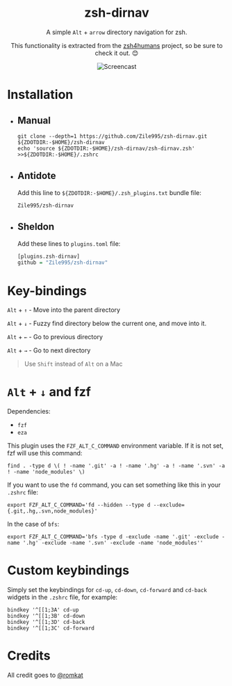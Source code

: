 <div align="center">

<h1>
zsh-dirnav
</h1>

A simple `Alt` + `arrow` directory navigation for zsh.

This functionality is extracted from the [zsh4humans](https://github.com/romkatv/zsh4humans) project, so be sure to check it out. :blush:

  <picture>
    <source srcset="https://github.com/Zile995/zsh-dirnav/assets/32335484/28004500-fa24-4026-a56b-85a1a9e5c710">
    <img alt="Screencast" src="https://github.com/Zile995/zsh-dirnav/assets/32335484/28004500-fa24-4026-a56b-85a1a9e5c710">
  </picture>
</div>

# Installation
  - ## Manual
    ```Shell
    git clone --depth=1 https://github.com/Zile995/zsh-dirnav.git ${ZDOTDIR:-$HOME}/zsh-dirnav
    echo 'source ${ZDOTDIR:-$HOME}/zsh-dirnav/zsh-dirnav.zsh' >>${ZDOTDIR:-$HOME}/.zshrc
    ```
  - ## Antidote
    Add this line to `${ZDOTDIR:-$HOME}/.zsh_plugins.txt` bundle file:

    ```Shell
    Zile995/zsh-dirnav
    ```
  - ## Sheldon
    Add these lines to `plugins.toml` file:

    ```R
    [plugins.zsh-dirnav]
    github = "Zile995/zsh-dirnav"
    ```
# Key-bindings
`Alt` + `↑` - Move into the parent directory

`Alt` + `↓` - Fuzzy find directory below the current one, and move into it.

`Alt` + `←` - Go to previous directory

`Alt` + `→` - Go to next directory

> Use `Shift` instead of `Alt` on a Mac

# `Alt` + `↓` and fzf
Dependencies:
  - `fzf`
  - `eza`

This plugin uses the `FZF_ALT_C_COMMAND` environment variable. If it is not set, fzf will use this command:
```Shell
find . -type d \( ! -name '.git' -a ! -name '.hg' -a ! -name '.svn' -a ! -name 'node_modules' \)
```
If you want to use the `fd` command, you can set something like this in your `.zshrc` file:
```Shell
export FZF_ALT_C_COMMAND='fd --hidden --type d --exclude={.git,.hg,.svn,node_modules}'
```
In the case of `bfs`:
```Shell
export FZF_ALT_C_COMMAND='bfs -type d -exclude -name '.git' -exclude -name '.hg' -exclude -name '.svn' -exclude -name 'node_modules''
```
# Custom keybindings
Simply set the keybindings for `cd-up`, `cd-down`, `cd-forward` and `cd-back` widgets in the `.zshrc` file, for example: 
```Shell
bindkey '^[[1;3A' cd-up
bindkey '^[[1;3B' cd-down
bindkey '^[[1;3D' cd-back
bindkey '^[[1;3C' cd-forward
```
# Credits
All credit goes to [@romkat](https://github.com/romkatv)
